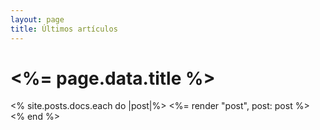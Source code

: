```yaml
---
layout: page
title: Últimos artículos
---
```


<div class="flex flex-col md:flex-row justify-center">
  <div class="space-y-8">
    <h1 class="text-2xl"><%= page.data.title %></h1>
    <% site.posts.docs.each do |post|%>
      <%= render "post", post: post %>
    <% end %>
  </div>
</div>
